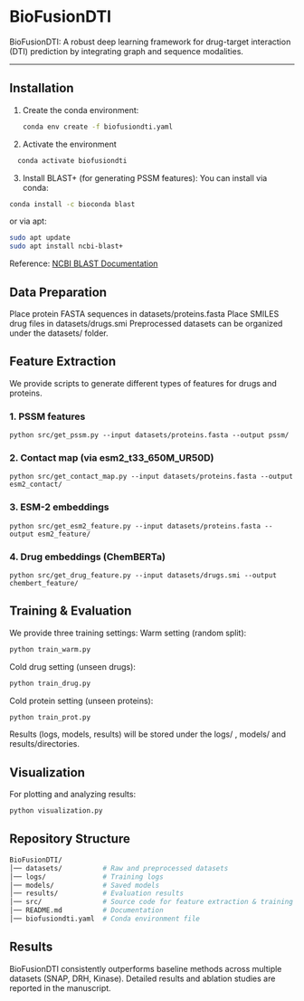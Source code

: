 # BioFusionDTI
BioFusionDTI: A robust deep learning framework for drug-target interaction (DTI) prediction by integrating graph and sequence modalities.


---

## Installation
1. Create the conda environment:
   ```bash
   conda env create -f biofusiondti.yaml
   ```

2. Activate the environment
```bash
  conda activate biofusiondti
```
3. Install BLAST+ (for generating PSSM features):
You can install via conda:
```bash
conda install -c bioconda blast 
```
or via apt:
```bash
sudo apt update
sudo apt install ncbi-blast+
```
Reference: [NCBI BLAST Documentation](https://blast.ncbi.nlm.nih.gov/doc/blast-help/downloadblastdata.html)

## Data Preparation
Place protein FASTA sequences in datasets/proteins.fasta
Place SMILES drug files in datasets/drugs.smi
Preprocessed datasets can be organized under the datasets/ folder.

## Feature Extraction
We provide scripts to generate different types of features for drugs and proteins.
### 1. PSSM features
```
python src/get_pssm.py --input datasets/proteins.fasta --output pssm/
```
### 2. Contact map (via esm2_t33_650M_UR50D)
```
python src/get_contact_map.py --input datasets/proteins.fasta --output esm2_contact/
```
### 3. ESM-2 embeddings
```
python src/get_esm2_feature.py --input datasets/proteins.fasta --output esm2_feature/
```
### 4. Drug embeddings (ChemBERTa)
```
python src/get_drug_feature.py --input datasets/drugs.smi --output chembert_feature/
```
## Training & Evaluation
We provide three training settings:
Warm setting (random split):
```python
python train_warm.py
```
Cold drug setting (unseen drugs):
```python
python train_drug.py
```
Cold protein setting (unseen proteins):
```python
python train_prot.py
```
Results (logs, models, results) will be stored under the logs/ , models/ and results/directories.
## Visualization
For plotting and analyzing results:
```python
python visualization.py
```
## Repository Structure
```bash
BioFusionDTI/
│── datasets/          # Raw and preprocessed datasets
│── logs/              # Training logs
│── models/            # Saved models
│── results/           # Evaluation results
│── src/               # Source code for feature extraction & training
│── README.md          # Documentation
│── biofusiondti.yaml  # Conda environment file
```
## Results
BioFusionDTI consistently outperforms baseline methods across multiple datasets (SNAP, DRH, Kinase).
Detailed results and ablation studies are reported in the manuscript.
